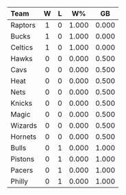 | Team                             |  W  |  L  |  W%   |  GB   |
|:---------------------------------|:---:|:---:|:-----:|:-----:|
| [](/r/torontoraptors) Raptors    |  1  |  0  | 1.000 | 0.000 |
| [](/r/mkebucks) Bucks            |  1  |  0  | 1.000 | 0.000 |
| [](/r/bostonceltics) Celtics     |  1  |  0  | 1.000 | 0.000 |
| [](/r/atlantahawks) Hawks        |  0  |  0  | 0.000 | 0.500 |
| [](/r/clevelandcavs) Cavs        |  0  |  0  | 0.000 | 0.500 |
| [](/r/heat) Heat                 |  0  |  0  | 0.000 | 0.500 |
| [](/r/gonets) Nets               |  0  |  0  | 0.000 | 0.500 |
| [](/r/nyknicks) Knicks           |  0  |  0  | 0.000 | 0.500 |
| [](/r/orlandomagic) Magic        |  0  |  0  | 0.000 | 0.500 |
| [](/r/washingtonwizards) Wizards |  0  |  0  | 0.000 | 0.500 |
| [](/r/charlottehornets) Hornets  |  0  |  0  | 0.000 | 0.500 |
| [](/r/chicagobulls) Bulls        |  0  |  1  | 0.000 | 1.000 |
| [](/r/detroitpistons) Pistons    |  0  |  1  | 0.000 | 1.000 |
| [](/r/pacers) Pacers             |  0  |  1  | 0.000 | 1.000 |
| [](/r/sixers) Philly             |  0  |  1  | 0.000 | 1.000 |